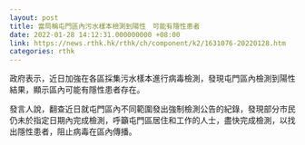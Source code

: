 ```yaml
---
layout: post
title: 當局稱屯門區內污水樣本檢測到陽性　可能有隱性患者
date: 2022-01-28 14:12:31.000000000 +08:00
link: https://news.rthk.hk/rthk/ch/component/k2/1631076-20220128.htm
categories: rthk
---
```


政府表示，近日加強在各區採集污水樣本進行病毒檢測，發現屯門區內檢測到陽性結果，顯示區內可能有隱性患者存在。
 
發言人說，翻查近日就屯門區內不同範圍發出強制檢測公告的紀錄，發現部分市民仍未於指定日期內完成檢測，呼籲屯門區居住和工作的人士，盡快完成檢測，以找出隱性患者，阻止病毒在區內傳播。
